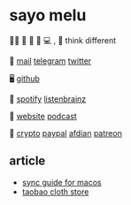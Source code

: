 # sayo melu

🏳️‍⚧️ 🍩 🎵 📖 💻 , 💭 think different

💬
[mail](mailto:hi.sayo@outlook.com)
[telegram](https://t.me/sayomelu)
[twitter](https://twiter.com/super_sayomelu)

🖥
[github](https://github.com/sayomelu)

🎈
[spotify](https://open.spotify.com/user/qnintpw1ar8z4wjs95m971lwq)
[listenbrainz](https://listenbrainz.org/user/m94810)

📰 [website](asset/website.opml)
[podcast](asset/podcast.opml)

💞 [crypto](asset/crypto.md)
[paypal](https://paypal.me/p49302)
[afdian](https://afdian.net/@sayomelu)
[patreon](https://www.patreon.com/sayomelu)

## article

- [sync guide for macos](article/sync-guide-for-macos)
- [taobao cloth store](article/2021-10-04-taobao-cloth-store)
